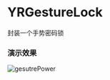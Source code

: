 # YRGestureLock
封装一个手势密码锁


### 演示效果

![gesutrePower](https://git.oschina.net/yoriwang/imagesources.git)
